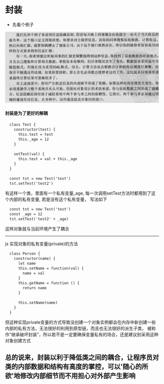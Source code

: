 # 封装

- 先看个例子

![一个例子](../../images/fz1.png)

#### 封装是为了更好的解耦
```
  class Test {
    constructor(test) {
      this.test = test
      this._age = 12
    }

    setTest(val) {
      this.test = val + this._age
    }
  }

  const tst = new Test('test')
  tst.setTest('test2')
```
有这样一个类，里面有一个私有变量_age, 每一次调用setTest方法时都用到了这个内部的私有变量, 若是没有这个私有变量， 写法如下

```
  const tst = new Test('test')
  const _age = 12
  tst.setTest('test2' + _age)
```

这样对象就与当前环境产生了耦合

---------------------------------------
js 实现对象的私有变量(private)的方法

```
  class Person {
    constructor(name) {
      let name
      this.setName = function(val) {
        name = val
      }
      this.getName = function () {
        return name
      }

      this.setName(name)
    }
  }
```

但这种实现private变量的方式导致没创建一个对象实例都会在内存中新创建一些内部的私有方法，无法很好的利用到原型链，而且也无法很好的派生子类， 被称作“继承破坏封装”，所以若不是一定要确保变量私有的场合，还是建议别采用这种对象创建方式

## 总的说来，封装以利于降低类之间的耦合，让程序员对类的内部数据和结构有高度的掌控，可以'随心的所欲'地修改内部细节而不用担心对外部产生影响
